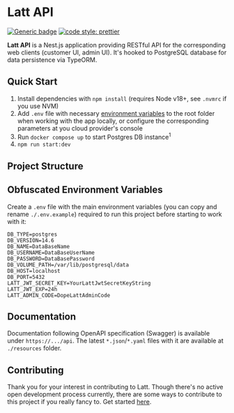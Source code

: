# Latt API
[![Generic badge](https://img.shields.io/badge/version-0.1.0-green.svg)](https://shields.io/)
[![code style: prettier](https://img.shields.io/badge/code_style-prettier-ff69b4.svg?style=flat-square)](https://github.com/prettier/prettier)

**Latt API** is a Nest.js application providing RESTful API for the corresponding web clients (customer UI, admin UI). It's hooked to PostgreSQL database for data persistence  via TypeORM.

## Quick Start

1. Install dependencies with `npm install` (requires Node v18+, see `.nvmrc` if you use NVM)
2. Add `.env` file with necessary [environment variables](#obfuscated-environment-variables) to the root folder when working with the app locally, or configure the corresponding parameters at you cloud provider's console
2. Run `docker compose up` to start Postgres DB instance<sup>1</sup>
3. `npm run start:dev`

## Project Structure

## Obfuscated Environment Variables

Create a `.env` file with the main environment variables (you can copy and rename `./.env.example`) required to run this project before starting to work with it:

```
DB_TYPE=postgres
DB_VERSION=14.6
DB_NAME=DataBaseName
DB_USERNAME=DataBaseUserName
DB_PASSWORD=DataBasePassword
DB_VOLUME_PATH=/var/lib/postgresql/data
DB_HOST=localhost
DB_PORT=5432
LATT_JWT_SECRET_KEY=YourLattJwtSecretKeyString
LATT_JWT_EXP=24h
LATT_ADMIN_CODE=DopeLattAdminCode
```

## Documentation

Documentation following OpenAPI specification (Swagger) is available under `https://.../api`. The latest `*.json`/`*.yaml` files with it are available at `./resources` folder.

## Contributing

Thank you for your interest in contributing to Latt. Though there's no active open development process currently, there are some ways to contribute to this project if you really fancy to. Get started [here](https://github.com/latt-dev/latt-api/blob/master/.github/CONTRIBUTING.md).
